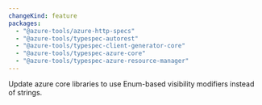 ```yaml
---
changeKind: feature
packages:
  - "@azure-tools/azure-http-specs"
  - "@azure-tools/typespec-autorest"
  - "@azure-tools/typespec-client-generator-core"
  - "@azure-tools/typespec-azure-core"
  - "@azure-tools/typespec-azure-resource-manager"
---
```


Update azure core libraries to use Enum-based visibility modifiers instead of strings.
